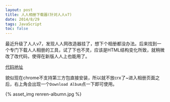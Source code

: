 ```yaml
---
layout: post
title: 人人相册下载器(针对人人v7)
date: 2014/8/29
tags: JavaScript
toc: false
---
```


最近升级了人人v7，发现人人网改造器挂了，想下个相册都没办法。后来找到一个专门下载人人相册的工具，试了下也不灵，应该是HTML结构变化所致，就稍微改了改代码，使得在新版人人上也能用了。

<!--more-->

[代码地址](https://github.com/qiankanglai/renren-album-downloader) 

貌似现在chrome不支持第三方包直接安装，所以就不放crx了~进入相册页面之后，右上角会出现一个`Download Album`点一下即可使用。

{% asset_img renren-albumn.jpg %}